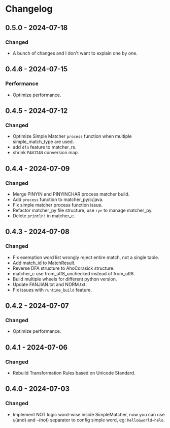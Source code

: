 # Changelog

## 0.5.0 - 2024-07-18
### Changed
- A bunch of changes and I don't want to explain one by one.

## 0.4.6 - 2024-07-15
### Performance

- Optimize performance.

## 0.4.5 - 2024-07-12
### Changed

- Optimize Simple Matcher `process` function when multiple simple_match_type are used.
- add `dfa` feature to matcher_rs.
- shrink `FANJIAN` conversion map.

## 0.4.4 - 2024-07-09
### Changed

- Merge PINYIN and PINYINCHAR process matcher build.
- Add `process` function to matcher_py/c/java.
- Fix simple matcher process function issue.
- Refactor matcher_py file structure, use `rye` to manage matcher_py.
- Delete `println!` in matcher_c.

## 0.4.3 - 2024-07-08
### Changed

- Fix exemption word list wrongly reject entire match, not a single table.
- Add match_id to MatchResult.
- Reverse DFA structure to AhoCorasick structure.
- matcher_c use from_utf8_unchecked instead of from_utf8.
- Build multiple wheels for different python version.
- Update FANJIAN.txt and NORM.txt.
- Fix issues with `runtime_build` feature.

## 0.4.2 - 2024-07-07
### Changed

- Optimize performance.

## 0.4.1 - 2024-07-06
### Changed

- Rebuild Transformation Rules based on Unicode Standard.

## 0.4.0 - 2024-07-03
### Changed

- Implement NOT logic word-wise inside SimpleMatcher, now you can use `&`(and) and `~`(not) separator to config simple word, eg: `hello&world~helo`.
